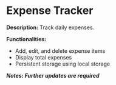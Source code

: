 # Expense Tracker

**Description:** Track daily expenses.

**Functionalities:**

- Add, edit, and delete expense items
- Display total expenses
- Persistent storage using local storage

***Notes: Further updates are required***

